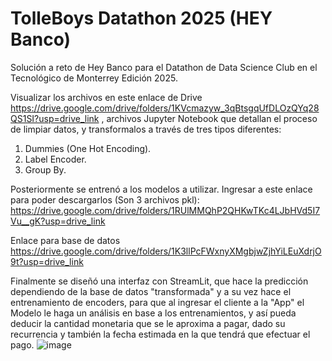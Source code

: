 # TolleBoys Datathon 2025 (HEY Banco)
Solución a reto de Hey Banco para el Datathon de Data Science Club en el Tecnológico de Monterrey Edición 2025.

Visualizar los archivos en este enlace de Drive https://drive.google.com/drive/folders/1KVcmazyw_3qBtsgqUfDLOzQYq28QS1SI?usp=drive_link , archivos Jupyter Notebook que detallan el proceso de limpiar datos, y transformalos a través de tres tipos diferentes:
1. Dummies (One Hot Encoding).
2. Label Encoder.
3. Group By.

Posteriormente se entrenó a los modelos a utilizar. Ingresar a este enlace para poder descargarlos (Son 3 archivos pkl): https://drive.google.com/drive/folders/1RUlMMQhP2QHKwTKc4LJbHVd5I7Vu__gK?usp=drive_link 

Enlace para base de datos https://drive.google.com/drive/folders/1K3llPcFWxnyXMgbjwZjhYiLEuXdrjO9t?usp=drive_link

Finalmente se diseñó una interfaz con StreamLit, que hace la predicción dependiendo de la base de datos "transformada" y a su vez hace el entrenamiento de encoders, para que al ingresar el cliente a la "App" el Modelo le haga un análisis en base a los entrenamientos, y así pueda deducir la cantidad monetaria que se le aproxima a pagar, dado su recurrencia y también la fecha estimada en la que tendrá que efectuar el pago.
![image](https://github.com/user-attachments/assets/796b899a-57fd-4abf-b3cc-8eb1a3800d81)
